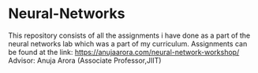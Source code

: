 # Neural-Networks
This repository consists of all the assignments i have done as a part of the neural networks lab which was a part of my curriculum. 
Assignments can be found at the link: https://anujaarora.com/neural-network-workshop/
Advisor: Anuja Arora (Associate Professor,JIIT) 
        
